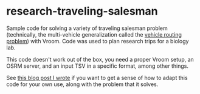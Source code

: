 # research-traveling-salesman
Sample code for solving a variety of traveling salesman problem (technically, the
multi-vehicle generalization called the [vehicle routing problem](https://en.wikipedia.org/wiki/Vehicle_routing_problem)) with Vroom. Code was used to plan research trips for a biology lab.

This code doesn't work out of the box, you need a proper Vroom setup, an OSRM
server, and an input TSV in a specific format, among other things. 

See 
[this blog post I wrote](https://adamfontenot.com/post/solving_the_vehicle_routing_problem_for_research_biologists)
if you want to get a sense of how to adapt this code for your own use, along
with the problem that it solves.
